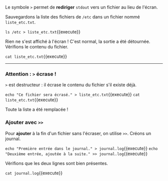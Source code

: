 Le symbole `>` permet de **rediriger** `stdout` vers un fichier au lieu de l'écran.

Sauvegardons la liste des fichiers de `/etc` dans un fichier nommé `liste_etc.txt`.

`ls /etc > liste_etc.txt`{{execute}}

Rien ne s'est affiché à l'écran ! C'est normal, la sortie a été détournée. Vérifions le contenu du fichier.

`cat liste_etc.txt`{{execute}}

---

### Attention : `>` écrase !

`>` est destructeur : il écrase le contenu du fichier s'il existe déjà.

`echo "Ce fichier sera écrasé." > liste_etc.txt`{{execute}}
`cat liste_etc.txt`{{execute}}

Toute la liste a été remplacée !

### Ajouter avec `>>`

Pour **ajouter** à la fin d'un fichier sans l'écraser, on utilise `>>`. Créons un journal.

`echo "Première entrée dans le journal." > journal.log`{{execute}}
`echo "Deuxième entrée, ajoutée à la suite." >> journal.log`{{execute}}

Vérifions que les deux lignes sont bien présentes.

`cat journal.log`{{execute}}